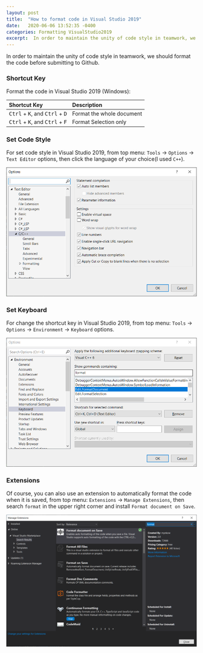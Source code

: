 ```yaml
---
layout: post
title:  "How to format code in Visual Studio 2019"
date:   2020-06-06 13:52:35 -0400
categories: Formatting VisualStudio2019
excerpt:  In order to maintain the unity of code style in teamwork, we should format the code before submitting to Github....... 
---
```


In order to maintain the unity of code style in teamwork, we should format the code before submitting to Github.

### Shortcut Key

Format the code in Visual Studio 2019 (Windows):

|Shortcut Key|Description|
|:---|:---|
|<kbd>Ctrl</kbd> + <kbd>K</kbd>, and <kbd>Ctrl</kbd> + <kbd>D</kbd>|Format the whole document|
|<kbd>Ctrl</kbd> + <kbd>K</kbd>, and <kbd>Ctrl</kbd> + <kbd>F</kbd>|Format Selection only|

### Set Code Style

For set code style in Visual Studio 2019, from top menu: `Tools` -> `Options` -> `Text Editor` options, then click the language of your choice(I used `C++`).

![Text Editor](https://github.com/cmcmone/cmcmone.github.com/blob/master/imgs/202006/texteditor.png?raw=true)

### Set Keyboard

For change the shortcut key in Visual Studio 2019, from top menu: `Tools` -> `Options` -> `Environment` -> `Keyboard` options.

![Keyboard](https://github.com/cmcmone/cmcmone.github.com/blob/master/imgs/202006/keyboard.png?raw=true)

### Extensions

Of course, you can also use an extension to automatically format the code when it is saved, from top menu: `Extensions` -> `Manage Extensions`, then search `format` in the upper right corner and install `Format document on Save`.

![Extension](https://github.com/cmcmone/cmcmone.github.com/blob/master/imgs/202006/extension.png?raw=true)
